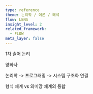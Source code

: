 ```yaml
---
type: reference
theme: 논리학 / 이론 / 해석
flow: LENS
insight_level: 2
related_framework:
  - FLOW
meta_layer: false
---
```




1차 술어 논리

양화사

논리학 -> 프로그래밍 -> 시스템 구조화 연결

형식 체계 vs 의미망 체계의 통합

